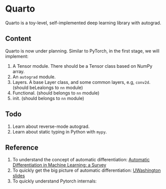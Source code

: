 # Quarto
Quarto is a toy-level, self-implemented deep learning library with autograd.

## Content

Quarto is now under planning. Similar to PyTorch, in the first stage, we will implement:

1. A Tensor module. There should be a Tensor class based on NumPy array.
2. An `autograd` module.
3. Layers. A base Layer class, and some common layers, e.g, `conv2d`. (should beLealongs to `nn` module)
4. Functional. (should belongs to `nn` module)
5. init. (should belongs to `nn` module)

## Todo
1. Learn about reverse-mode autograd.
2. Learn about static typing in Python with `mypy`.


## Reference
1. To understand the concept of automatic differentiation: [Automatic Differentiation in Machine Learning: a Survey](https://arxiv.org/pdf/1502.05767.pdf)
2. To quickly get the big picture of automatic differentiation: [UWashington slides](http://dlsys.cs.washington.edu/pdf/lecture4.pdf)
3. To quickly understand Pytorch internals: [](http://blog.ezyang.com/2019/05/pytorch-internals/)

